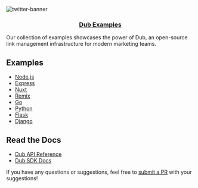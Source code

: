 ![twitter-banner](https://github.com/dubinc/examples/assets/28986134/cbd68093-4b3f-4cb1-b26b-66a0aecb7f5f)

<p align="center">
  <a href="https://dub.co">
    <!-- Add a logo here -->
    <h3 align="center">Dub Examples</h3>
  </a>
</p>

Our collection of examples showcases the power of Dub, an open-source link management infrastructure for modern marketing teams.

## Examples

- [Node.js](/node)
- [Express](/node/express)
- [Nuxt](/node/nuxt)
- [Remix](/node/remix)
- [Go](/go)
- [Python](/python)
- [Flask](/python/flask)
- [Django](/python/django)

## Read the Docs

- [Dub API Reference](https://dub.co/docs)
- [Dub SDK Docs](https://dub.co/docs/sdks/overview)

If you have any questions or suggestions, feel free to [submit a PR](https://github.com/dubinc/examples/pulls) with your suggestions!
